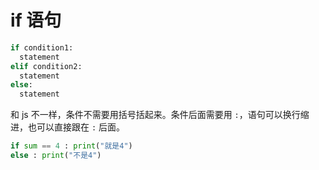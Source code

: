 # if 语句

```python
if condition1:
  statement
elif condition2:
  statement
else:
  statement
```

和 js 不一样，条件不需要用括号括起来。条件后面需要用 `:`，语句可以换行缩进，也可以直接跟在 `:` 后面。

```python
if sum == 4 : print("就是4")
else : print("不是4")
```



